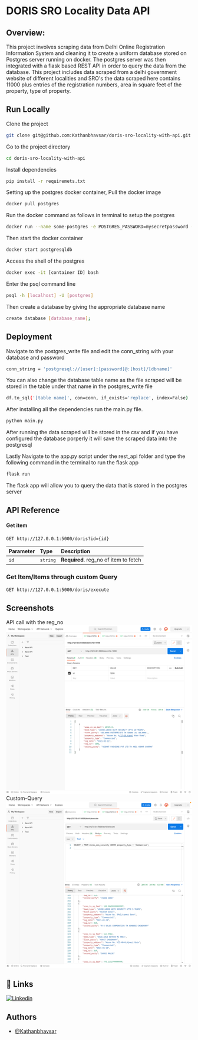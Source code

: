 
# DORIS SRO Locality Data API 
## Overview:
This project involves scraping data from Delhi Online Registration Information System and cleaning it to create a uniform database stored on Postgres server running on docker.
The postgres server was then integrated with a flask based REST API in order to query the data from the database.
This project includes data scraped from a delhi government website of different localities and SRO's the data scraped here contains 11000 plus entries of the registration numbers, area in square feet of the property, type of property.



## Run Locally

Clone the project

```bash
git clone git@github.com:Kathanbhavsar/doris-sro-locality-with-api.git
```

Go to the project directory

```bash
cd doris-sro-locality-with-api
```

Install dependencies


```bash
pip install -r requiremets.txt
```
Setting up the postgres docker container,
Pull the docker image
```bash
docker pull postgres
```
Run the docker command as follows in terminal to setup the postgres 
```bash
docker run --name some-postgres -e POSTGRES_PASSWORD=mysecretpassword -d postgres
```

Then start the docker container
```bash
docker start postgresqldb
```
Access the shell of the postgres
```bash
docker exec -it [container ID] bash
```
Enter the psql command line
```bash
psql -h [localhost] -U [postgres]
```
Then create a database by giving the appropriate database name
```bash
create database [database_name];
```
## Deployment

Navigate to the postgres_write file and edit the conn_string with your database and password
```bash
conn_string = 'postgresql://[user]:[password]@:[host]/[dbname]'
```
You can also change the database table name as the file scraped will be stored in the table under that name in the postgres_write file
```bash
df.to_sql('[table name]', con=conn, if_exists='replace', index=False)
```
After installing all the dependencies run the main.py file. 
```bash
python main.py
```
After running the data scraped will be stored in the csv and if you have configured the database porperly it will save the scraped data into the postgresql

Lastly Navigate to the app.py script under the rest_api folder and type the following command in the terminal to run the flask app
```bash
flask run
```
The flask app will allow you to query the data that is stored in the postgres server



## API Reference


#### Get item

```http
GET http://127.0.0.1:5000/doris?id={id}
```

| Parameter | Type     | Description                       |
| :-------- | :------- | :-------------------------------- |
| `id`      | `string` | **Required**. reg_no of item to fetch |

### Get Item/Items through custom Query

```http
GET http://127.0.0.1:5000/doris/execute
```



## Screenshots
API call with the reg_no
![GET method reg_id Screenshot](https://raw.githubusercontent.com/Kathanbhavsar/doris-sro-locality-with-api/main/Screenshot%202022-12-26%20at%203.03.06%20PM.png)
Custom-Query 
![GET method custom query Screenshot](https://raw.githubusercontent.com/Kathanbhavsar/doris-sro-locality-with-api/main/custom-query.png)


## 🔗 Links
[![Linkedin](https://img.shields.io/badge/linkedin-0A66C2?style=for-the-badge&logo=linkedin&logoColor=white)](https://www.linkedin.com/in/kathan-bhavsar-852b72192/)



## Authors

- [@Kathanbhavsar](https://github.com/Kathanbhavsar)


